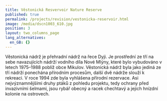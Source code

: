 ```yaml
---
title: Věstonická Resvervoir Nature Reserve
published: true
permalink: /projects/revision/vestonicka-reservoir.html
image: /media/dscn1003_610.jpg
position: 3
layout: two_columns_page
lang_alternatives:
  en_GB: {}
---
```

Věstonická nádrž je přehradní nádrž na řece Dyji. Je prostřední ze tří na sebe navazujících nádrží vodního díla Nové Mlýny, které bylo vybudováno v letech 1975–1988 poblíž obce Mikulov. Věstonická nádrž byla jako jediná ze tří nádrží ponechána přírodním procesům, další dvě nádrže slouží k rekreaci. V roce 1994 zde byla vyhlášena přírodní rezervace. Asi nejvýznamnějšími druhy ptáků z pohledu projektu, tedy ochrany před invazivními šelmami, jsou rybář obecný a racek chechtavý a jejich hnízdní kolonie na ostrovech.
